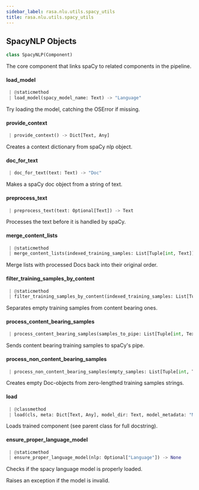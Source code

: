 ```yaml
---
sidebar_label: rasa.nlu.utils.spacy_utils
title: rasa.nlu.utils.spacy_utils
---
```

## SpacyNLP Objects

```python
class SpacyNLP(Component)
```

The core component that links spaCy to related components in the pipeline.

#### load\_model

```python
 | @staticmethod
 | load_model(spacy_model_name: Text) -> "Language"
```

Try loading the model, catching the OSError if missing.

#### provide\_context

```python
 | provide_context() -> Dict[Text, Any]
```

Creates a context dictionary from spaCy nlp object.

#### doc\_for\_text

```python
 | doc_for_text(text: Text) -> "Doc"
```

Makes a spaCy doc object from a string of text.

#### preprocess\_text

```python
 | preprocess_text(text: Optional[Text]) -> Text
```

Processes the text before it is handled by spaCy.

#### merge\_content\_lists

```python
 | @staticmethod
 | merge_content_lists(indexed_training_samples: List[Tuple[int, Text]], doc_lists: List[Tuple[int, "Doc"]]) -> List[Tuple[int, "Doc"]]
```

Merge lists with processed Docs back into their original order.

#### filter\_training\_samples\_by\_content

```python
 | @staticmethod
 | filter_training_samples_by_content(indexed_training_samples: List[Tuple[int, Text]]) -> Tuple[List[Tuple[int, Text]], List[Tuple[int, Text]]]
```

Separates empty training samples from content bearing ones.

#### process\_content\_bearing\_samples

```python
 | process_content_bearing_samples(samples_to_pipe: List[Tuple[int, Text]]) -> List[Tuple[int, "Doc"]]
```

Sends content bearing training samples to spaCy&#x27;s pipe.

#### process\_non\_content\_bearing\_samples

```python
 | process_non_content_bearing_samples(empty_samples: List[Tuple[int, Text]]) -> List[Tuple[int, "Doc"]]
```

Creates empty Doc-objects from zero-lengthed training samples strings.

#### load

```python
 | @classmethod
 | load(cls, meta: Dict[Text, Any], model_dir: Text, model_metadata: "Metadata" = None, cached_component: Optional["SpacyNLP"] = None, **kwargs: Any, ,) -> "SpacyNLP"
```

Loads trained component (see parent class for full docstring).

#### ensure\_proper\_language\_model

```python
 | @staticmethod
 | ensure_proper_language_model(nlp: Optional["Language"]) -> None
```

Checks if the spacy language model is properly loaded.

Raises an exception if the model is invalid.


